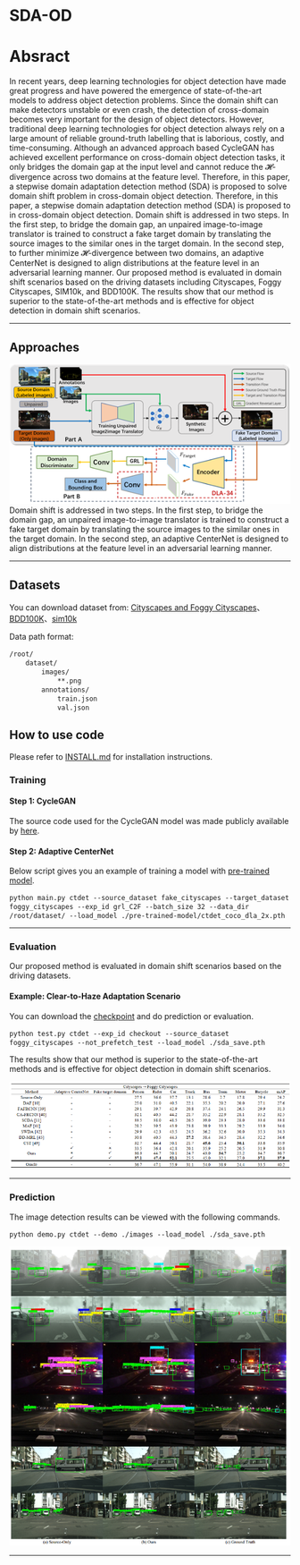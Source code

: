 # SDA-OD

# Absract
In recent years, deep learning technologies for object detection have made great progress and have powered the emergence of state-of-the-art models to address object detection problems. Since the domain shift can make detectors unstable or even crash, the detection of cross-domain becomes very important for the design of object detectors. However, traditional deep learning technologies for object detection always rely on a large amount of reliable ground-truth labelling that is laborious, costly, and time-consuming. Although an advanced approach based CycleGAN has achieved excellent performance on cross-domain object detection tasks, it only bridges the domain gap at the input level and cannot reduce the 𝓗-divergence across two domains at the feature level. Therefore, in this paper, a stepwise domain adaptation detection method (SDA) is proposed to solve domain shift problem in cross-domain object detection.  Therefore, in this paper, a stepwise domain adaptation detection method (SDA) is proposed to in cross-domain object detection. Domain shift is addressed in two steps. In the first step, to bridge the domain gap, an unpaired image-to-image translator is trained to construct a fake target domain by translating the source images to the similar ones in the target domain. In the second step, to further minimize 𝓗-divergence between two domains, an adaptive CenterNet is designed to align distributions at the feature level in an adversarial learning manner. Our proposed method is evaluated in domain shift scenarios based on the driving datasets including Cityscapes, Foggy Cityscapes, SIM10k, and BDD100K. The results show that our method is superior to the state-of-the-art methods and is effective for object detection in domain shift scenarios.

---
## Approaches
<div align=center><img src="img/framework.jpg"></div>
Domain shift is addressed in two steps. In the first step, to bridge the domain gap, an unpaired image-to-image translator is trained to construct a fake target domain by translating the source images to the similar ones in the target domain. In the second step, an adaptive CenterNet is designed to align distributions at the feature level in an adversarial learning manner.

---
## Datasets
You can download dataset from: [Cityscapes and Foggy Cityscapes](https://www.cityscapes-dataset.com/downloads/)、[BDD100K](https://bdd-data.berkeley.edu/)、[sim10k](https://fcav.engin.umich.edu/projects/driving-in-the-matrix)


Data path format:
```
/root/
    dataset/
        images/
            **.png
        annotations/
            train.json
            val.json
```

## How to use code
Please refer to [INSTALL.md](https://github.com/xingyizhou/CenterNet/blob/master/readme/INSTALL.md) for installation instructions.

### Training
#### Step 1: CycleGAN
The source code used for the CycleGAN model was made publicly available by [here](https://github.com/aitorzip/PyTorch-CycleGAN).
#### Step 2: Adaptive CenterNet
Below script gives you an example of training a model with [pre-trained model](https://drive.google.com/file/d/1pl_-ael8wERdUREEnaIfqOV_VF2bEVRT/view).
```
python main.py ctdet --source_dataset fake_cityscapes --target_dataset foggy_cityscapes --exp_id grl_C2F --batch_size 32 --data_dir /root/dataset/ --load_model ./pre-trained-model/ctdet_coco_dla_2x.pth
```
---

### Evaluation
Our proposed method is evaluated in domain shift scenarios based on the driving datasets. 
#### Example: Clear-to-Haze Adaptation Scenario
You can download the [checkpoint](https://drive.google.com/file/d/1bbtUnB7vi5p3cpX2Mf0iz_ploj2Omxdv/view?usp=sharing) and do prediction or evaluation.
```
python test.py ctdet --exp_id checkout --source_dataset foggy_cityscapes --not_prefetch_test --load_model ./sda_save.pth
```
The results show that our method is superior to the state-of-the-art methods and is effective for object detection in domain shift scenarios.
<div align=center><img src="img/res.jpg"></div>

---
### Prediction
The image detection results can be viewed with the following commands.
```
python demo.py ctdet --demo ./images --load_model ./sda_save.pth
```
<div align=center><img src="img/detect.jpg"></div>

---

